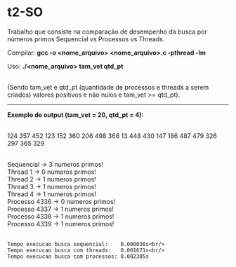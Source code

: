 # t2-SO


Trabalho que consiste na comparação de desempenho da busca por números primos Sequencial vs Processos vs Threads.

Compilar:
	<b>gcc -o <nome_arquivo> <nome_arquivo>.c -pthread -lm</b>
	
Uso:
	<b>./<nome_arquivo> tam_vet qtd_pt</b><br/><br/>

(Sendo tam_vet e qtd_pt (quantidade de processos e threads a serem criados) valores positivos e não nulos e tam_vet >= qtd_pt).

-----------------------------------------------------------------
<b>Exemplo de output (tam_vet = 20, qtd_pt = 4):</b><br/><br/>

124 357 452 123 152 360 206 498 368 13 448 430 147 186 487 479 326 297 365 329<br/><br/>

Sequencial -> 3 numeros primos!<br/>
Thread 1 -> 0 numeros primos!<br/>
Thread 2 -> 1 numeros primos!<br/>
Thread 3 -> 1 numeros primos!<br/>
Thread 4 -> 1 numeros primos!<br/>
Processo 4336 -> 0 numeros primos!<br/>
Processo 4337 -> 1 numeros primos!<br/>
Processo 4338 -> 1 numeros primos!<br/>
Processo 4339 -> 1 numeros primos!<br/><br/>

	Tempo execucao busca sequencial:    0.000038s<br/>
	Tempo execucao busca com threads:   0.001671s<br/>
	Tempo execucao busca com processos: 0.002305s
